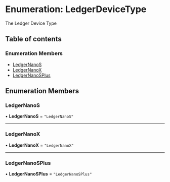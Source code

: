 # Enumeration: LedgerDeviceType

The Ledger Device Type

## Table of contents

### Enumeration Members

- [LedgerNanoS](LedgerDeviceType.md#ledgernanos)
- [LedgerNanoX](LedgerDeviceType.md#ledgernanox)
- [LedgerNanoSPlus](LedgerDeviceType.md#ledgernanosplus)

## Enumeration Members

### LedgerNanoS

• **LedgerNanoS** = ``"LedgerNanoS"``

___

### LedgerNanoX

• **LedgerNanoX** = ``"LedgerNanoX"``

___

### LedgerNanoSPlus

• **LedgerNanoSPlus** = ``"LedgerNanoSPlus"``

